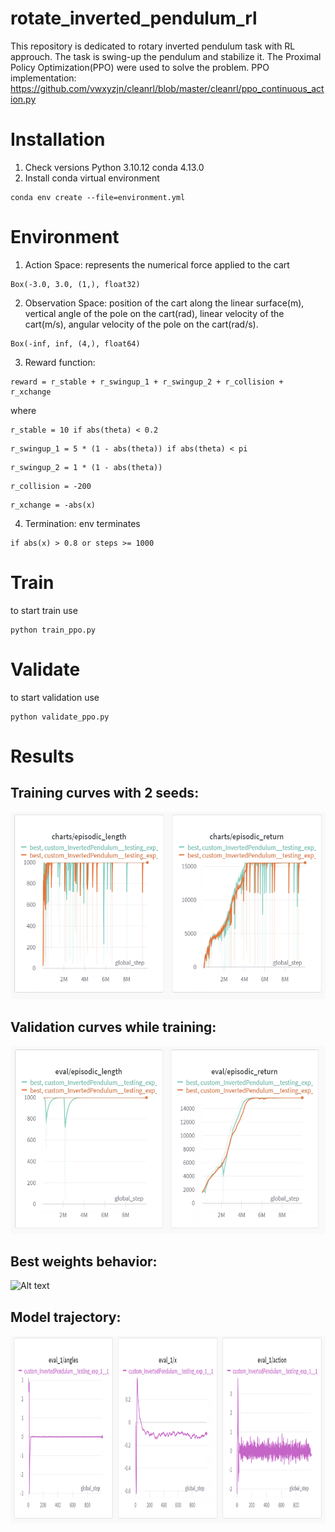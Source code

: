 # rotate_inverted_pendulum_rl
This repository is dedicated to rotary inverted pendulum task with RL approuch. The task is swing-up the pendulum and stabilize it. The Proximal Policy Optimization(PPO) were used to solve the problem.
PPO implementation: https://github.com/vwxyzjn/cleanrl/blob/master/cleanrl/ppo_continuous_action.py


# Installation
1. Check versions
Python 3.10.12
conda 4.13.0
2. Install conda virtual environment
```commandline
conda env create --file=environment.yml
```

# Environment
1. Action Space: 
    represents the numerical force applied to the cart
```commandline
Box(-3.0, 3.0, (1,), float32)
```
2. Observation Space: 
    position of the cart along the linear surface(m), 
    vertical angle of the pole on the cart(rad),
    linear velocity of the cart(m/s),
    angular velocity of the pole on the cart(rad/s).
```commandline
Box(-inf, inf, (4,), float64)
```
3. Reward function:
```commandline
reward = r_stable + r_swingup_1 + r_swingup_2 + r_collision + r_xchange
```
where 
```commandline
r_stable = 10 if abs(theta) < 0.2
```
```commandline
r_swingup_1 = 5 * (1 - abs(theta)) if abs(theta) < pi
```
```commandline
r_swingup_2 = 1 * (1 - abs(theta)) 
```
```commandline
r_collision = -200
```
```commandline
r_xchange = -abs(x)
```
4. Termination: env terminates 
```commandline
if abs(x) > 0.8 or steps >= 1000
```

# Train
to start train use
```commandline
python train_ppo.py
```


# Validate
to start validation use
```commandline
python validate_ppo.py
```

# Results
## Training curves with 2 seeds:
<img src="docs/train_stats.png" alt="Alt text" title="Optional title" width="600" height="300">

## Validation curves while training:
<img src="docs/train_val_stats.png" alt="Alt text" title="Optional title" width="600" height="300">

## Best weights behavior:
<img src="docs/validate_behave.gif" alt="Alt text" title="Optional title" width="300" height="300">

## Model trajectory:
<img src="docs/validate_stats.png" alt="Alt text" title="Optional title" width="800" height="300">

